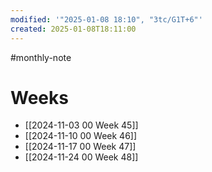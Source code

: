 ```yaml
---
modified: '"2025-01-08 18:10", "3tc/G1T+6"'
created: 2025-01-08T18:11:00
---
```

#monthly-note 
# Weeks
- [[2024-11-03 00 Week 45]]
- [[2024-11-10 00 Week 46]]
- [[2024-11-17 00 Week 47]]
- [[2024-11-24 00 Week 48]]




